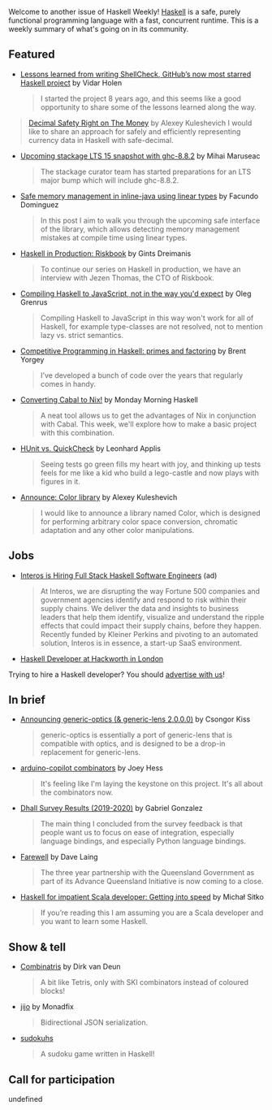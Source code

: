 Welcome to another issue of Haskell Weekly!
[Haskell](https://www.haskell.org) is a safe, purely functional programming language with a fast, concurrent runtime.
This is a weekly summary of what's going on in its community.

## Featured

- [Lessons learned from writing ShellCheck, GitHub’s now most starred Haskell project](https://www.vidarholen.net/contents/blog/?p=859) by Vidar Holen
  > I started the project 8 years ago, and this seems like a good opportunity to share some of the lessons learned along the way.

> [Decimal Safety Right on The Money](https://tech.fpcomplete.com/blog/safe-decimal-right-on-the-money) by Alexey Kuleshevich
  > I would like to share an approach for safely and efficiently representing currency data in Haskell with safe-decimal.

- [Upcoming stackage LTS 15 snapshot with ghc-8.8.2](https://www.stackage.org/blog/2020/02/upcoming-lts-15-ghc-8-8-2) by Mihai Maruseac
  > The stackage curator team has started preparations for an LTS major bump which will include ghc-8.8.2.

- [Safe memory management in inline-java using linear types](https://www.tweag.io/posts/2020-02-06-safe-inline-java.html) by Facundo Dominguez
  > In this post I aim to walk you through the upcoming safe interface of the library, which allows detecting memory management mistakes at compile time using linear types.

- [Haskell in Production: Riskbook](https://serokell.io/blog/haskell-in-industry-riskbook) by Gints Dreimanis
  > To continue our series on Haskell in production, we have an interview with Jezen Thomas, the CTO of Riskbook.

- [Compiling Haskell to JavaScript, not in the way you'd expect](https://oleg.fi/gists/posts/2020-02-09-compiling-haskell-to-javascript.html) by Oleg Grenrus
  > Compiling Haskell to JavaScript in this way won't work for all of Haskell, for example type-classes are not resolved, not to mention lazy vs. strict semantics.

- [Competitive Programming in Haskell: primes and factoring](https://byorgey.wordpress.com/2020/02/07/competitive-programming-in-haskell-primes-and-factoring/) by Brent Yorgey
  > I’ve developed a bunch of code over the years that regularly comes in handy.

- [Converting Cabal to Nix!](https://mmhaskell.com/blog/2020/2/10/converting-cabal-to-nix) by Monday Morning Haskell
  > A neat tool allows us to get the advantages of Nix in conjunction with Cabal. This week, we'll explore how to make a basic project with this combination.

- [HUnit vs. QuickCheck](https://twonki.github.io/HUnit-vs-QuickCheck/) by Leonhard Applis
  > Seeing tests go green fills my heart with joy, and thinking up tests feels for me like a kid who build a lego-castle and now plays with figures in it.

- [Announce: Color library](https://np.reddit.com/r/haskell/comments/ezl9e2/ann_color_library/) by Alexey Kuleshevich
  > I would like to announce a library named Color, which is designed for performing arbitrary color space conversion, chromatic adaptation and any other color manipulations.

## Jobs

- [Interos is Hiring Full Stack Haskell Software Engineers](https://www.interos.ai/careers/#haskell-software-engineer-ii) (ad)
  > At Interos, we are disrupting the way Fortune 500 companies and government agencies identify and respond to risk within their supply chains. We deliver the data and insights to business leaders that help them identify, visualize and understand the ripple effects that could impact their supply chains, before they happen. Recently funded by Kleiner Perkins and pivoting to an automated solution, Interos is in essence, a start-up SaaS environment.

- [Haskell Developer at Hackworth in London](https://www.hackworthltd.uk/jobs/20200204/)

Trying to hire a Haskell developer?
You should [advertise with us](https://haskellweekly.news/advertising.html)!

## In brief

- [Announcing generic-optics (& generic-lens 2.0.0.0)](https://kcsongor.github.io/generic-lens-2/) by Csongor Kiss
  > generic-optics is essentially a port of generic-lens that is compatible with optics, and is designed to be a drop-in replacement for generic-lens.

- [arduino-copilot combinators](https://joeyh.name/blog/entry/arduino-copilot_combinators/) by Joey Hess
  > It's feeling like I'm laying the keystone on this project. It's all about the combinators now.

- [Dhall Survey Results (2019-2020)](http://www.haskellforall.com/2020/02/dhall-survey-results-2019-2020.html) by Gabriel Gonzalez
  > The main thing I concluded from the survey feedback is that people want us to focus on ease of integration, especially language bindings, and especially Python language bindings.

- [Farewell](https://blog.qfpl.io/posts/farewell/index.html) by Dave Laing
  > The three year partnership with the Queensland Government as part of its Advance Queensland Initiative is now coming to a close.

- [Haskell for impatient Scala developer: Getting into speed](https://msitko.pl/blog/2020/02/08/haskell-getting-into-speed.html) by Michał Sitko
  > If you’re reading this I am assuming you are a Scala developer and you want to learn some Haskell.

## Show & tell

- [Combinatris](https://dirk.rave.org/combinatris/) by Dirk van Deun
  > A bit like Tetris, only with SKI combinators instead of coloured blocks!

- [jijo](https://github.com/monadfix/jijo/tree/8de638cdf83f5dc10326456221f6f8601ff4f45e) by Monadfix
  > Bidirectional JSON serialization.

- [sudokuhs](https://github.com/paroxayte/sudoku.hs/tree/310ec637bd97bacfbd3bc9f2e81f9581a4c494df)
  > A sudoku game written in Haskell!

## Call for participation

undefined
